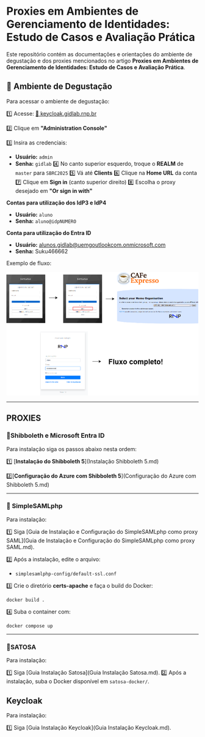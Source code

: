 # Proxies em Ambientes de Gerenciamento de Identidades: Estudo de Casos e Avaliação Prática

Este repositório contém as documentações e orientações do ambiente de degustação e dos proxies mencionados no artigo **Proxies em Ambientes de Gerenciamento de Identidades: Estudo de Casos e Avaliação Prática**.  

## 🎯 Ambiente de Degustação

Para acessar o ambiente de degustação:

1️⃣ Acesse: [🔗 keycloak.gidlab.rnp.br](https://keycloak.gidlab.rnp.br)

2️⃣ Clique em **"Administration Console"**

3️⃣ Insira as credenciais:

- **Usuário:** `admin`
- **Senha:** `gidlab`
  4️⃣ No canto superior esquerdo, troque o **REALM** de `master` para `SBRC2025`
  5️⃣ Vá até **Clients**
  6️⃣ Clique na **Home URL** da conta
  7️⃣ Clique em **Sign in** (canto superior direito)
  8️⃣ Escolha o proxy desejado em **"Or sign in with"**

**Contas para utilização dos IdP3 e IdP4**

- **Usuário:** `aluno`
- **Senha:** `aluno@idpNUMERO`

**Conta para utilização do Entra ID**

* **Usuário:** alunos.gidlab@uemgoutlookcom.onmicrosoft.com
* **Senha:** Suku466662 

Exemplo de fluxo:

![FLuxo](./fluxo.png)

---

## PROXIES

### 🔹Shibboleth e Microsoft Entra ID

Para instalação siga os passos abaixo nesta ordem:   

1️⃣ [**Instalação do Shibboleth 5**](Instalação Shibboleth 5.md)  

2️⃣[**Configuração do Azure com Shibboleth 5**](Configuração do Azure com Shibboleth 5.md)

---

### 🔹 SimpleSAMLphp  

Para instalação:

1️⃣ Siga [Guia de Instalação e Configuração do SimpleSAMLphp como proxy SAML](Guia de Instalação e Configuração do SimpleSAMLphp como proxy SAML.md).   

2️⃣ Após a instalação, edite o arquivo:     

- `simplesamlphp-config/default-ssl.conf`

3️⃣ Crie o diretório **certs-apache** e faça o build do Docker:

```
docker build .
```

4️⃣ Suba o container com:

```
docker compose up
```

---

### 🔹SATOSA

Para instalação:

1️⃣ Siga [Guia Instalação Satosa](Guia Instalação Satosa.md).
2️⃣ Após a instalação, suba o Docker disponível em `satosa-docker/`.



## Keycloak

Para instalação:

1️⃣ Siga [Guia Instalação Keycloak](Guia Instalação Keycloak.md).